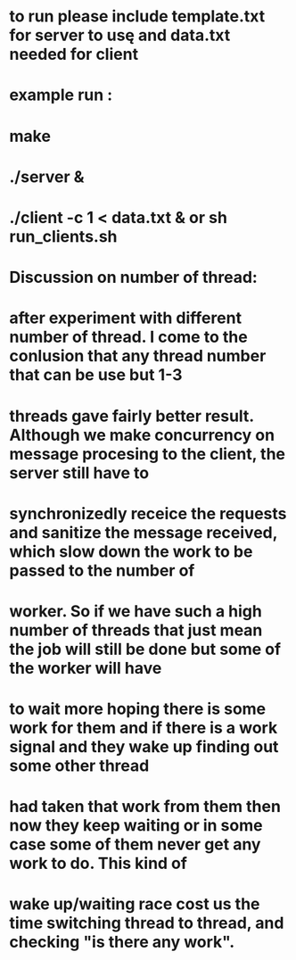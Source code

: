 # to run please include template.txt for server to usę and data.txt needed for client 
# example run :
# make 
# ./server & 
# ./client -c 1 < data.txt & or sh run_clients.sh


# Discussion on number of thread: 
# after experiment with different number of thread. I come to the conlusion that any thread number that can be use but 1-3  
# threads gave fairly better result. Although we make concurrency on message procesing to the client, the server still have to 
# synchronizedly receice the requests and sanitize the message received, which slow down the work to be passed to the number of 
# worker. So if we have such a high number of threads that just mean the job will still be done but some of the worker will have
# to wait more hoping there is some work for them and if there is a work signal and they wake up finding out some other thread 
# had taken that work from them then now they keep waiting or in some case some of them never get any work to do. This kind of 
# wake up/waiting race cost us the time switching thread to thread, and checking "is there any work". 
